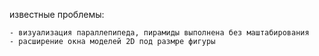 известные проблемы:

    - визуализация параллепипеда, пирамиды выполнена без маштабирования
    - расширение окна моделей 2D под размре фигуры
